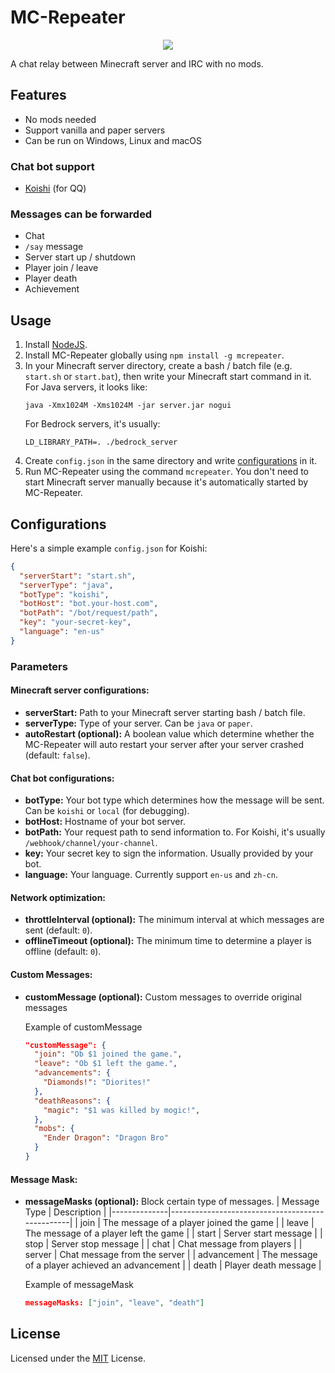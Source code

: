 # MC-Repeater

<p align="center"><img src="https://user-images.githubusercontent.com/20534082/69478424-119c6200-0e2d-11ea-979b-cafd2d1daf49.png"/></p>

A chat relay between Minecraft server and IRC with no mods.

## Features

+ No mods needed
+ Support vanilla and paper servers
+ Can be run on Windows, Linux and macOS

### Chat bot support

+ [Koishi](https://koishijs.github.io/) (for QQ)

### Messages can be forwarded

+ Chat
+ `/say` message
+ Server start up / shutdown
+ Player join / leave
+ Player death
+ Achievement

## Usage

1. Install [NodeJS](https://nodejs.org/).
2. Install MC-Repeater globally using `npm install -g mcrepeater`.
3. In your Minecraft server directory, create a bash / batch file (e.g. `start.sh` or `start.bat`), then write your Minecraft start command in it. For Java servers, it looks like:
    ```
    java -Xmx1024M -Xms1024M -jar server.jar nogui
    ```
    For Bedrock servers, it's usually:
    ```
    LD_LIBRARY_PATH=. ./bedrock_server
    ```
4. Create `config.json` in the same directory and write [configurations](#configurations) in it.
5. Run MC-Repeater using the command `mcrepeater`. You don't need to start Minecraft server manually because it's automatically started by MC-Repeater.

## Configurations

Here's a simple example `config.json` for Koishi:

```json
{
  "serverStart": "start.sh",
  "serverType": "java",
  "botType": "koishi",
  "botHost": "bot.your-host.com",
  "botPath": "/bot/request/path",
  "key": "your-secret-key",
  "language": "en-us"
}
```

### Parameters

#### Minecraft server configurations:

+ **serverStart:** Path to your Minecraft server starting bash / batch file.
+ **serverType:** Type of your server. Can be `java` or `paper`.
+ **autoRestart (optional):** A boolean value which determine whether the MC-Repeater will auto restart your server after your server crashed (default: `false`).

#### Chat bot configurations:

+ **botType:** Your bot type which determines how the message will be sent. Can be `koishi` or `local` (for debugging).
+ **botHost:** Hostname of your bot server.
+ **botPath:** Your request path to send information to. For Koishi, it's usually `/webhook/channel/your-channel`.
+ **key:** Your secret key to sign the information. Usually provided by your bot.
+ **language:** Your language. Currently support `en-us` and `zh-cn`.

#### Network optimization:

+ **throttleInterval (optional):** The minimum interval at which messages are sent (default: `0`).
+ **offlineTimeout (optional):** The minimum time to determine a player is offline (default: `0`).

#### Custom Messages:

+ **customMessage (optional):** Custom messages to override original messages

  Example of customMessage

  ```json
  "customMessage": {
    "join": "Ob $1 joined the game.",
    "leave": "Ob $1 left the game.",
    "advancements": {
      "Diamonds!": "Diorites!"
    },
    "deathReasons": {
      "magic": "$1 was killed by mogic!",
    },
    "mobs": {
      "Ender Dragon": "Dragon Bro"
    }
  }
  ```

#### Message Mask:

+ **messageMasks (optional):** Block certain type of messages. 
  | Message Type | Description                                     |
  |--------------|-------------------------------------------------|
  | join         | The message of a player joined the game         |
  | leave        | The message of a player left the game           |
  | start        | Server start message                            |
  | stop         | Server stop message                             |
  | chat         | Chat message from players                       |
  | server       | Chat message from the server                    |
  | advancement  | The message of a player achieved an advancement |
  | death        | Player death message                            |

  Example of messageMask

  ```json
  messageMasks: ["join", "leave", "death"]
  ```

## License

Licensed under the [MIT](https://github.com/obstudio/MC-Repeater/blob/master/LICENSE) License.